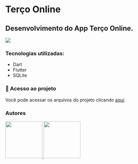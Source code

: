 <h1> Terço Online </h1>
<h2> Desenvolvimento do App Terço Online. </h2>
<img src="http://img.shields.io/static/v1?label=STATUS&message=EM%20DESENVOLVIMENTO&color=GREEN&style=for-the-badge"/>
<h3> Tecnologias utilizadas: </h3>
<ul>
  <li>Dart</li>
  <li>Flutter</li>
  <li>SQLite</li>
</ul>
<h3> 📁 Acesso ao projeto </h3>
<p>Você pode acessar os arquivos do projeto clicando <a href="#">aqui</a>.</p>
<h3> Autores </h3>
<div id="grupo-autores" display="block">
    <div id="grupo-imagens">
        <div>
        <a href="https://github.com/mouratocarlos">
            <img src="https://avatars.githubusercontent.com/u/73565020?v=4" width=115/>
        </a>
        <a href="https://github.com/wenderlf">
            <img src="https://avatars.githubusercontent.com/u/33982180?v=4" width=115/>
        </a>
        </div>
    </div>
</div>
